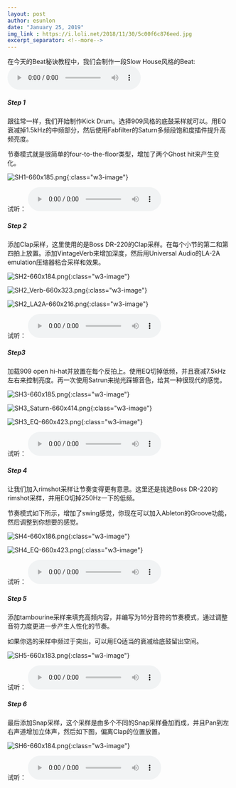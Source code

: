 ```yaml
---
layout: post
author: esunlon
date: "January 25, 2019"
img_link : https://i.loli.net/2018/11/30/5c00f6c876eed.jpg
excerpt_separator: <!--more-->
---
```

在今天的Beat秘诀教程中，我们会制作一段Slow House风格的Beat:
<audio src="http://pld0pplv2.bkt.clouddn.com/blog20190125bd_house_step-6.m4a" controls="controls">  </audio>
<!--more-->
##### Step 1

跟往常一样，我们开始制作Kick Drum。选择909风格的底鼓采样就可以。用EQ衰减掉1.5kHz的中频部分，然后使用Fabfilter的Saturn多频段饱和度插件提升高频亮度。

节奏模式就是很简单的four-to-the-floor类型，增加了两个Ghost hit来产生变化。

![SH1-660x185.png](https://i.loli.net/2019/01/25/5c4ac06941044.png){:class="w3-image"}

试听：
<audio src="http://pld0pplv2.bkt.clouddn.com/blog20190125bd_house_step-1.m4a" controls="controls">  </audio>

##### Step 2

添加Clap采样，这里使用的是Boss DR-220的Clap采样。在每个小节的第二和第四拍上放置。添加VintageVerb来增加深度，然后用Universal Audio的LA-2A emulation压缩器粘合采样和效果。

![SH2-660x184.png](https://i.loli.net/2019/01/25/5c4ac0672955f.png){:class="w3-image"}

![SH2_Verb-660x323.png](https://i.loli.net/2019/01/25/5c4ac06f5e8f0.png){:class="w3-image"}

![SH2_LA2A-660x216.png](https://i.loli.net/2019/01/25/5c4ac06f5a030.png){:class="w3-image"}

试听：
<audio src="http://pld0pplv2.bkt.clouddn.com/blog20190125bd_house_step-2.m4a" controls="controls">  </audio>

##### Step3

加载909 open hi-hat并放置在每个反拍上。使用EQ切掉低频，并且衰减7.5kHz左右来控制亮度。再一次使用Satrun来抛光踩镲音色，给其一种很现代的感觉。

![SH3-660x185.png](https://i.loli.net/2019/01/25/5c4ac06bcc880.png){:class="w3-image"}

![SH3_Saturn-660x414.png](https://i.loli.net/2019/01/25/5c4ac06e8b4c2.png){:class="w3-image"}

![SH3_EQ-660x423.png](https://i.loli.net/2019/01/25/5c4ac06eda52c.png){:class="w3-image"}

试听：
<audio src="http://pld0pplv2.bkt.clouddn.com/blog20190125bd_house_step-3.m4a" controls="controls">  </audio>

##### Step 4

让我们加入rimshot采样让节奏变得更有意思。这里还是挑选Boss DR-220的rimshot采样，并用EQ切掉250Hz一下的低频。

节奏模式如下所示，增加了swing感觉，你现在可以加入Ableton的Groove功能，然后调整到你想要的感觉。

![SH4-660x186.png](https://i.loli.net/2019/01/25/5c4ac0763c847.png){:class="w3-image"}

![SH4_EQ-660x423.png](https://i.loli.net/2019/01/25/5c4ac0778046b.png){:class="w3-image"}

试听：
<audio src="http://pld0pplv2.bkt.clouddn.com/blog20190125bd_house_step-4.m4a" controls="controls">  </audio>

##### Step 5

添加tambourine采样来填充高频内容，并编写为16分音符的节奏模式，通过调整音符力度更进一步产生人性化的节奏。

如果你选的采样中频过于突出，可以用EQ适当的衰减给底鼓留出空间。

![SH5-660x183.png](https://i.loli.net/2019/01/25/5c4ac07777918.png){:class="w3-image"}

试听：
<audio src="http://pld0pplv2.bkt.clouddn.com/blog20190125bd_house_step-5.m4a" controls="controls">  </audio>

##### Step 6

最后添加Snap采样，这个采样是由多个不同的Snap采样叠加而成，并且Pan到左右声道增加立体声，然后如下图，偏离Clap的位置放置。

![SH6-660x184.png](https://i.loli.net/2019/01/25/5c4ac077769dc.png){:class="w3-image"}

试听：
<audio src="http://pld0pplv2.bkt.clouddn.com/blog20190125bd_house_step-6.m4a" controls="controls">  </audio>
